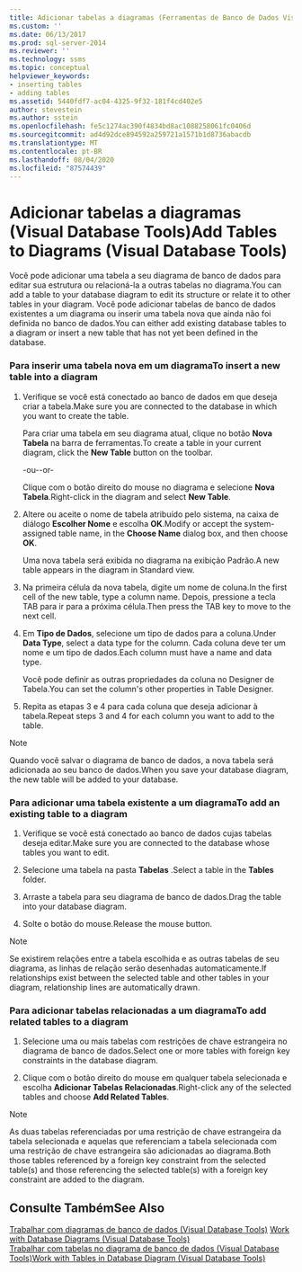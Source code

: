 ```yaml
---
title: Adicionar tabelas a diagramas (Ferramentas de Banco de Dados Visual) | Microsoft Docs
ms.custom: ''
ms.date: 06/13/2017
ms.prod: sql-server-2014
ms.reviewer: ''
ms.technology: ssms
ms.topic: conceptual
helpviewer_keywords:
- inserting tables
- adding tables
ms.assetid: 5440fdf7-ac04-4325-9f32-181f4cd402e5
author: stevestein
ms.author: sstein
ms.openlocfilehash: fe5c1274ac390f4834bd8ac1088258061fc0406d
ms.sourcegitcommit: ad4d92dce894592a259721a1571b1d8736abacdb
ms.translationtype: MT
ms.contentlocale: pt-BR
ms.lasthandoff: 08/04/2020
ms.locfileid: "87574439"
---
```

# <a name="add-tables-to-diagrams-visual-database-tools"></a><span data-ttu-id="e3884-102">Adicionar tabelas a diagramas (Visual Database Tools)</span><span class="sxs-lookup"><span data-stu-id="e3884-102">Add Tables to Diagrams (Visual Database Tools)</span></span>
  <span data-ttu-id="e3884-103">Você pode adicionar uma tabela a seu diagrama de banco de dados para editar sua estrutura ou relacioná-la a outras tabelas no diagrama.</span><span class="sxs-lookup"><span data-stu-id="e3884-103">You can add a table to your database diagram to edit its structure or relate it to other tables in your diagram.</span></span> <span data-ttu-id="e3884-104">Você pode adicionar tabelas de banco de dados existentes a um diagrama ou inserir uma tabela nova que ainda não foi definida no banco de dados.</span><span class="sxs-lookup"><span data-stu-id="e3884-104">You can either add existing database tables to a diagram or insert a new table that has not yet been defined in the database.</span></span>  
  
### <a name="to-insert-a-new-table-into-a-diagram"></a><span data-ttu-id="e3884-105">Para inserir uma tabela nova em um diagrama</span><span class="sxs-lookup"><span data-stu-id="e3884-105">To insert a new table into a diagram</span></span>  
  
1.  <span data-ttu-id="e3884-106">Verifique se você está conectado ao banco de dados em que deseja criar a tabela.</span><span class="sxs-lookup"><span data-stu-id="e3884-106">Make sure you are connected to the database in which you want to create the table.</span></span>  
  
     <span data-ttu-id="e3884-107">Para criar uma tabela em seu diagrama atual, clique no botão **Nova Tabela** na barra de ferramentas.</span><span class="sxs-lookup"><span data-stu-id="e3884-107">To create a table in your current diagram, click the **New Table** button on the toolbar.</span></span>  
  
     <span data-ttu-id="e3884-108">-ou-</span><span class="sxs-lookup"><span data-stu-id="e3884-108">-or-</span></span>  
  
     <span data-ttu-id="e3884-109">Clique com o botão direito do mouse no diagrama e selecione **Nova Tabela**.</span><span class="sxs-lookup"><span data-stu-id="e3884-109">Right-click in the diagram and select **New Table**.</span></span>  
  
2.  <span data-ttu-id="e3884-110">Altere ou aceite o nome de tabela atribuído pelo sistema, na caixa de diálogo **Escolher Nome** e escolha **OK**.</span><span class="sxs-lookup"><span data-stu-id="e3884-110">Modify or accept the system-assigned table name, in the **Choose Name** dialog box, and then choose **OK**.</span></span>  
  
     <span data-ttu-id="e3884-111">Uma nova tabela será exibida no diagrama na exibição Padrão.</span><span class="sxs-lookup"><span data-stu-id="e3884-111">A new table appears in the diagram in Standard view.</span></span>  
  
3.  <span data-ttu-id="e3884-112">Na primeira célula da nova tabela, digite um nome de coluna.</span><span class="sxs-lookup"><span data-stu-id="e3884-112">In the first cell of the new table, type a column name.</span></span> <span data-ttu-id="e3884-113">Depois, pressione a tecla TAB para ir para a próxima célula.</span><span class="sxs-lookup"><span data-stu-id="e3884-113">Then press the TAB key to move to the next cell.</span></span>  
  
4.  <span data-ttu-id="e3884-114">Em **Tipo de Dados**, selecione um tipo de dados para a coluna.</span><span class="sxs-lookup"><span data-stu-id="e3884-114">Under **Data Type**, select a data type for the column.</span></span> <span data-ttu-id="e3884-115">Cada coluna deve ter um nome e um tipo de dados.</span><span class="sxs-lookup"><span data-stu-id="e3884-115">Each column must have a name and data type.</span></span>  
  
     <span data-ttu-id="e3884-116">Você pode definir as outras propriedades da coluna no Designer de Tabela.</span><span class="sxs-lookup"><span data-stu-id="e3884-116">You can set the column's other properties in Table Designer.</span></span>  
  
5.  <span data-ttu-id="e3884-117">Repita as etapas 3 e 4 para cada coluna que deseja adicionar à tabela.</span><span class="sxs-lookup"><span data-stu-id="e3884-117">Repeat steps 3 and 4 for each column you want to add to the table.</span></span>  
  
> [!NOTE]  
>  <span data-ttu-id="e3884-118">Quando você salvar o diagrama de banco de dados, a nova tabela será adicionada ao seu banco de dados.</span><span class="sxs-lookup"><span data-stu-id="e3884-118">When you save your database diagram, the new table will be added to your database.</span></span>  
  
### <a name="to-add-an-existing-table-to-a-diagram"></a><span data-ttu-id="e3884-119">Para adicionar uma tabela existente a um diagrama</span><span class="sxs-lookup"><span data-stu-id="e3884-119">To add an existing table to a diagram</span></span>  
  
1.  <span data-ttu-id="e3884-120">Verifique se você está conectado ao banco de dados cujas tabelas deseja editar.</span><span class="sxs-lookup"><span data-stu-id="e3884-120">Make sure you are connected to the database whose tables you want to edit.</span></span>  
  
2.  <span data-ttu-id="e3884-121">Selecione uma tabela na pasta **Tabelas** .</span><span class="sxs-lookup"><span data-stu-id="e3884-121">Select a table in the **Tables** folder.</span></span>  
  
3.  <span data-ttu-id="e3884-122">Arraste a tabela para seu diagrama de banco de dados.</span><span class="sxs-lookup"><span data-stu-id="e3884-122">Drag the table into your database diagram.</span></span>  
  
4.  <span data-ttu-id="e3884-123">Solte o botão do mouse.</span><span class="sxs-lookup"><span data-stu-id="e3884-123">Release the mouse button.</span></span>  
  
> [!NOTE]  
>  <span data-ttu-id="e3884-124">Se existirem relações entre a tabela escolhida e as outras tabelas de seu diagrama, as linhas de relação serão desenhadas automaticamente.</span><span class="sxs-lookup"><span data-stu-id="e3884-124">If relationships exist between the selected table and other tables in your diagram, relationship lines are automatically drawn.</span></span>  
  
### <a name="to-add-related-tables-to-a-diagram"></a><span data-ttu-id="e3884-125">Para adicionar tabelas relacionadas a um diagrama</span><span class="sxs-lookup"><span data-stu-id="e3884-125">To add related tables to a diagram</span></span>  
  
1.  <span data-ttu-id="e3884-126">Selecione uma ou mais tabelas com restrições de chave estrangeira no diagrama de banco de dados.</span><span class="sxs-lookup"><span data-stu-id="e3884-126">Select one or more tables with foreign key constraints in the database diagram.</span></span>  
  
2.  <span data-ttu-id="e3884-127">Clique com o botão direito do mouse em qualquer tabela selecionada e escolha **Adicionar Tabelas Relacionadas**.</span><span class="sxs-lookup"><span data-stu-id="e3884-127">Right-click any of the selected tables and choose **Add Related Tables**.</span></span>  
  
> [!NOTE]  
>  <span data-ttu-id="e3884-128">As duas tabelas referenciadas por uma restrição de chave estrangeira da tabela selecionada e aquelas que referenciam a tabela selecionada com uma restrição de chave estrangeira são adicionadas ao diagrama.</span><span class="sxs-lookup"><span data-stu-id="e3884-128">Both those tables referenced by a foreign key constraint from the selected table(s) and those referencing the selected table(s) with a foreign key constraint are added to the diagram.</span></span>  
  
## <a name="see-also"></a><span data-ttu-id="e3884-129">Consulte Também</span><span class="sxs-lookup"><span data-stu-id="e3884-129">See Also</span></span>  
 <span data-ttu-id="e3884-130">[Trabalhar com diagramas de banco de dados &#40;Visual Database Tools&#41;](visual-database-tools.md) </span><span class="sxs-lookup"><span data-stu-id="e3884-130">[Work with Database Diagrams &#40;Visual Database Tools&#41;](visual-database-tools.md) </span></span>  
 [<span data-ttu-id="e3884-131">Trabalhar com tabelas no diagrama de banco de dados &#40;Visual Database Tools&#41;</span><span class="sxs-lookup"><span data-stu-id="e3884-131">Work with Tables in Database Diagram &#40;Visual Database Tools&#41;</span></span>](work-with-tables-in-database-diagram-visual-database-tools.md)  
  
  
